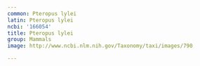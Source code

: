 ```yaml
---
common: Pteropus lylei
latin: Pteropus lylei
ncbi: '166054'
title: Pteropus lylei
group: Mammals
image: http://www.ncbi.nlm.nih.gov/Taxonomy/taxi/images/790

---
```

